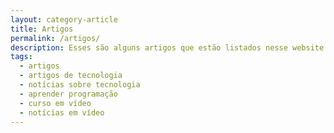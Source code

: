 ```yaml
---
layout: category-article
title: Artigos
permalink: /artigos/
description: Esses são alguns artigos que estão listados nesse website. Aqui eu falo sobre desenvolvimento de software, design e tecnologia em geral.
tags:
  - artigos
  - artigos de tecnologia
  - notícias sobre tecnologia
  - aprender programação
  - curso em vídeo
  - notícias em vídeo
---
```

